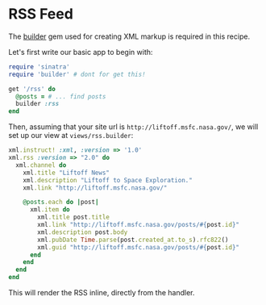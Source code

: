 # RSS Feed

The [builder](https://github.com/jimweirich/builder) gem used for creating XML
markup is required in this recipe.

Let's first write our basic app to begin with:

```ruby
require 'sinatra'
require 'builder' # dont for get this!

get '/rss' do
  @posts = # ... find posts
  builder :rss
end
```

Then, assuming that your site url is `http://liftoff.msfc.nasa.gov/`, we will
set up our view at `views/rss.builder`:

```ruby
xml.instruct! :xml, :version => '1.0'
xml.rss :version => "2.0" do
  xml.channel do
    xml.title "Liftoff News"
    xml.description "Liftoff to Space Exploration."
    xml.link "http://liftoff.msfc.nasa.gov/"

    @posts.each do |post|
      xml.item do
        xml.title post.title
        xml.link "http://liftoff.msfc.nasa.gov/posts/#{post.id}"
        xml.description post.body
        xml.pubDate Time.parse(post.created_at.to_s).rfc822()
        xml.guid "http://liftoff.msfc.nasa.gov/posts/#{post.id}"
      end
    end
  end
end
```

This will render the RSS inline, directly from the handler.
